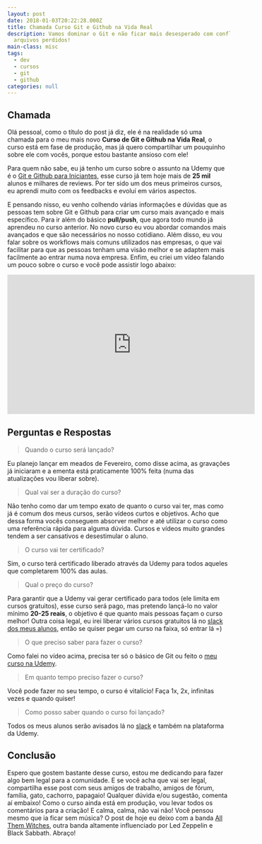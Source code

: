 ```yaml
---
layout: post
date: 2018-01-03T20:22:28.000Z
title: Chamada Curso Git e Github na Vida Real
description: Vamos dominar o Git e não ficar mais desesperado com conflitos e
  arquivos perdidos!
main-class: misc
tags:
  - dev
  - cursos
  - git
  - github
categories: null
---
```


## Chamada

Olá pessoal, como o título do post já diz, ele é na realidade só uma chamada para o meu mais novo **Curso de Git e Github na Vida Real**, o curso está em fase de produção, mas já quero compartilhar um pouquinho sobre ele com vocês, porque estou bastante ansioso com ele!

Para quem não sabe, eu já tenho um curso sobre o assunto na Udemy que é o [Git e Github para Iniciantes](https://www.udemy.com/git-e-github-para-iniciantes/), esse curso já tem hoje mais de **25 mil** alunos e milhares de reviews. Por ter sido um dos meus primeiros cursos, eu aprendi muito com os feedbacks e evoluí em vários aspectos.

E pensando nisso, eu venho colhendo várias informações e dúvidas que as pessoas tem sobre Git e Github para criar um curso mais avançado e mais específico. Para ir além do básico **pull/push**, que agora todo mundo já aprendeu no curso anterior. No novo curso eu vou abordar comandos mais avançados e que são necessários no nosso cotidiano. Além disso, eu vou falar sobre os workflows mais comuns utilizados nas empresas, o que vai facilitar para que as pessoas tenham uma visão melhor e se adaptem mais facilmente ao entrar numa nova empresa. Enfim, eu criei um vídeo falando um pouco sobre o curso e você pode assistir logo abaixo:

<iframe width="560" height="315" src="https://www.youtube.com/embed/SycgKYTKS5Q" frameborder="0" gesture="media" allow="encrypted-media" allowfullscreen></iframe>

## Perguntas e Respostas

> Quando o curso será lançado?

Eu planejo lançar em meados de Fevereiro, como disse acima, as gravações já iniciaram e a ementa está praticamente 100% feita (numa das atualizações vou liberar sobre).

> Qual vai ser a duração do curso?

Não tenho como dar um tempo exato de quanto o curso vai ter, mas como já é comum dos meus cursos, serão vídeos curtos e objetivos. Acho que dessa forma vocês conseguem absorver melhor e até utilizar o curso como uma referência rápida para alguma dúvida. Cursos e vídeos muito grandes tendem a ser cansativos e desestimular o aluno.

> O curso vai ter certificado?

Sim, o curso terá certificado liberado através da Udemy para todos aqueles que completarem 100% das aulas.

> Qual o preço do curso?

Para garantir que a Udemy vai gerar certificado para todos (ele limita em cursos gratuitos), esse curso será pago, mas pretendo lançá-lo no valor mínimo **20-25 reais**, o objetivo é que quanto mais pessoas façam o curso melhor! Outra coisa legal, eu irei liberar vários cursos gratuitos lá no [slack dos meus alunos](https://bit.ly/slack-will), então se quiser pegar um curso na faixa, só entrar lá =)

> O que preciso saber para fazer o curso?

Como falei no vídeo acima, precisa ter só o básico de Git ou feito o [meu curso na Udemy](https://www.udemy.com/git-e-github-para-iniciantes/).

> Em quanto tempo preciso fazer o curso?

Você pode fazer no seu tempo, o curso é vitalício! Faça 1x, 2x, infinitas vezes e quando quiser!

> Como posso saber quando o curso foi lançado?

Todos os meus alunos serão avisados lá no [slack](https://bit.ly/slack-will) e também na plataforma da Udemy.

## Conclusão

Espero que gostem bastante desse curso, estou me dedicando para fazer algo bem legal para a comunidade. E se você acha que vai ser legal, compartilha esse post com seus amigos de trabalho, amigos de fórum, família, gato, cachorro, papagaio! Qualquer dúvida e/ou sugestão, comenta aí embaixo! Como o curso ainda está em produção, vou levar todos os comentários para a criação! E calma, calma, não vai não! Você pensou mesmo que ia ficar sem música? O post de hoje eu deixo com a banda [All Them Witches](https://open.spotify.com/artist/29Wmfm1CojrjQ3aQP0FI65), outra banda altamente influenciado por Led Zeppelin e Black Sabbath. Abraço!
